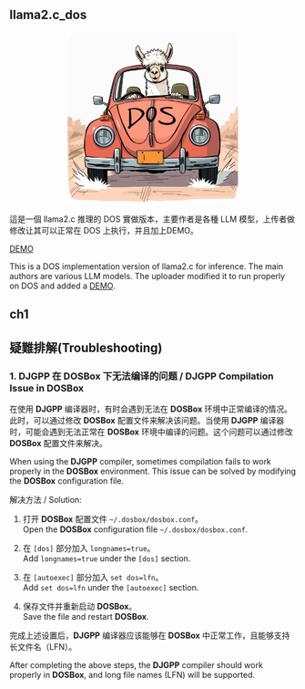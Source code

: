 ## llama2.c_dos
<p align="center">
  <img src="assets/llama_dos.webp " width="300" height="300" alt="Cute Llama">
</p>
這是一個 llama2.c 推理的 DOS 實做版本，主要作者是各種 LLM 模型，上传者做修改让其可以正常在 DOS 上执行，并且加上DEMO。

[DEMO](https://yl01inve.github.io/test001/demo/)

This is a DOS implementation version of llama2.c for inference. The main authors are various LLM models. The uploader modified it to run properly on DOS and added a [DEMO](https://yl01inve.github.io/test001/demo/).
## ch1
 

## 疑難排解(Troubleshooting)
### 1. DJGPP 在 DOSBox 下无法编译的问题 / DJGPP Compilation Issue in DOSBox

在使用 **DJGPP** 编译器时，有时会遇到无法在 **DOSBox** 环境中正常编译的情况。此时，可以通过修改 **DOSBox** 配置文件来解决该问题。当使用 **DJGPP** 编译器时，可能会遇到无法正常在 **DOSBox** 环境中编译的问题。这个问题可以通过修改 **DOSBox** 配置文件来解决。

When using the **DJGPP** compiler, sometimes compilation fails to work properly in the **DOSBox** environment. This issue can be solved by modifying the **DOSBox** configuration file.

解决方法 / Solution:

1. 打开 **DOSBox** 配置文件 `~/.dosbox/dosbox.conf`。  
   Open the **DOSBox** configuration file `~/.dosbox/dosbox.conf`.

2. 在 `[dos]` 部分加入 `longnames=true`。  
   Add `longnames=true` under the `[dos]` section.
   
3. 在 `[autoexec]` 部分加入 `set dos=lfn`。  
   Add `set dos=lfn` under the `[autoexec]` section.
   
4. 保存文件并重新启动 **DOSBox**。  
Save the file and restart **DOSBox**.

完成上述设置后，**DJGPP** 编译器应该能够在 **DOSBox** 中正常工作，且能够支持长文件名（LFN）。

After completing the above steps, the **DJGPP** compiler should work properly in **DOSBox**, and long file names (LFN) will be supported.
